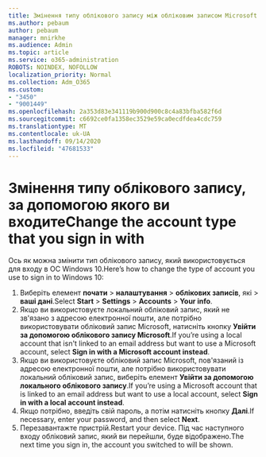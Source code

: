 ```yaml
---
title: Змінення типу облікового запису між обліковим записом Microsoft і локальним обліковим записом
ms.author: pebaum
author: pebaum
manager: mnirkhe
ms.audience: Admin
ms.topic: article
ms.service: o365-administration
ROBOTS: NOINDEX, NOFOLLOW
localization_priority: Normal
ms.collection: Adm_O365
ms.custom:
- "3450"
- "9001449"
ms.openlocfilehash: 2a353d83e341119b900d900c8c4a83bfba582f6d
ms.sourcegitcommit: c6692ce0fa1358ec3529e59ca0ecdfdea4cdc759
ms.translationtype: MT
ms.contentlocale: uk-UA
ms.lasthandoff: 09/14/2020
ms.locfileid: "47681533"
---
```

# <a name="change-the-account-type-that-you-sign-in-with"></a><span data-ttu-id="0a9f3-102">Змінення типу облікового запису, за допомогою якого ви входите</span><span class="sxs-lookup"><span data-stu-id="0a9f3-102">Change the account type that you sign in with</span></span>

<span data-ttu-id="0a9f3-103">Ось як можна змінити тип облікового запису, який використовується для входу в ОС Windows 10.</span><span class="sxs-lookup"><span data-stu-id="0a9f3-103">Here’s how to change the type of account you use to sign in to Windows 10:</span></span>

1. <span data-ttu-id="0a9f3-104">Виберіть елемент **почати**  >  **налаштування**  >  **облікових записів**, які  >  **ваші дані**.</span><span class="sxs-lookup"><span data-stu-id="0a9f3-104">Select **Start** > **Settings** > **Accounts** > **Your info**.</span></span>
2. <span data-ttu-id="0a9f3-105">Якщо ви використовуєте локальний обліковий запис, який не зв'язано з адресою електронної пошти, але потрібно використовувати обліковий запис Microsoft, натисніть кнопку **Увійти за допомогою облікового запису Microsoft**.</span><span class="sxs-lookup"><span data-stu-id="0a9f3-105">If you’re using a local account that isn't linked to an email address but want to use a Microsoft account, select **Sign in with a Microsoft account instead**.</span></span>
3. <span data-ttu-id="0a9f3-106">Якщо ви використовуєте обліковий запис Microsoft, пов'язаний із адресою електронної пошти, але потрібно використовувати локальний обліковий запис, виберіть елемент **Увійти за допомогою локального облікового запису**.</span><span class="sxs-lookup"><span data-stu-id="0a9f3-106">If you’re using a Microsoft account that is linked to an email address but want to use a local account, select **Sign in with a local account instead**.</span></span>
4. <span data-ttu-id="0a9f3-107">Якщо потрібно, введіть свій пароль, а потім натисніть кнопку **Далі**.</span><span class="sxs-lookup"><span data-stu-id="0a9f3-107">If necessary, enter your password, and then select **Next**.</span></span>
5. <span data-ttu-id="0a9f3-108">Перезавантажте пристрій.</span><span class="sxs-lookup"><span data-stu-id="0a9f3-108">Restart your device.</span></span> <span data-ttu-id="0a9f3-109">Під час наступного входу обліковий запис, який ви перейшли, буде відображено.</span><span class="sxs-lookup"><span data-stu-id="0a9f3-109">The next time you sign in, the account you switched to will be shown.</span></span>